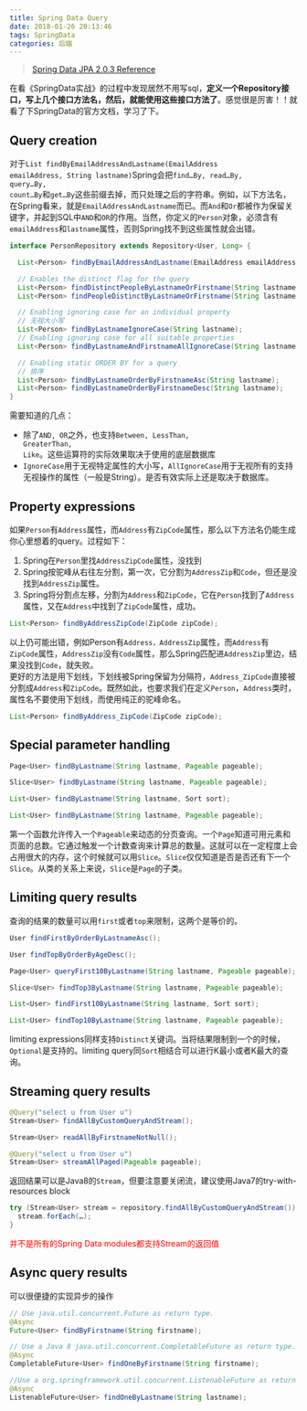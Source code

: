 ```yaml
---
title: Spring Data Query
date: 2018-01-26 20:13:46
tags: SpringData
categories: 后端
---
```

>[Spring Data JPA 2.0.3 Reference](https://docs.spring.io/spring-data/jpa/docs/2.0.3.RELEASE/reference/html/#repositories.query-methods.query-creation)  
  
在看《SpringData实战》的过程中发现居然不用写sql，**定义一个Repository接口，写上几个接口方法名，然后，就能使用这些接口方法了**。感觉很是厉害！！就看了下SpringData的官方文档，学习了下。
## Query creation
对于<code>List<Person> findByEmailAddressAndLastname(EmailAddress emailAddress, String lastname)</code>Spring会把<code>find…By, read…By, query…By, count…By</code>和<code>get…By</code>这些前缀去掉，而只处理之后的字符串。例如，以下方法名，在Spring看来，就是<code>EmailAddressAndLastname</code>而已。而<code>And</code>和<code>Or</code>都被作为保留关键字，并起到SQL中<code>AND</code>和<code>OR</code>的作用。当然，你定义的<code>Person</code>对象，必须含有<code>emailAddress</code>和<code>lastname</code>属性，否则Spring找不到这些属性就会出错。
```java
interface PersonRepository extends Repository<User, Long> {

  List<Person> findByEmailAddressAndLastname(EmailAddress emailAddress, String lastname);

  // Enables the distinct flag for the query
  List<Person> findDistinctPeopleByLastnameOrFirstname(String lastname, String firstname);
  List<Person> findPeopleDistinctByLastnameOrFirstname(String lastname, String firstname);

  // Enabling ignoring case for an individual property
  // 无视大小写
  List<Person> findByLastnameIgnoreCase(String lastname);
  // Enabling ignoring case for all suitable properties
  List<Person> findByLastnameAndFirstnameAllIgnoreCase(String lastname, String firstname);

  // Enabling static ORDER BY for a query
  // 排序
  List<Person> findByLastnameOrderByFirstnameAsc(String lastname);
  List<Person> findByLastnameOrderByFirstnameDesc(String lastname);
}
```
需要知道的几点：
- 除了<code>AND, OR</code>之外，也支持<code>Between, LessThan, GreaterThan, Like</code>。这些运算符的实际效果取决于使用的底层数据库
- <code>IgnoreCase</code>用于无视特定属性的大小写，<code>AllIgnoreCase</code>用于无视所有的支持无视操作的属性（一般是String）。是否有效实际上还是取决于数据库。  
  
## Property expressions
如果<code>Person</code>有<code>Address</code>属性，而<code>Address</code>有<code>ZipCode</code>属性，那么以下方法名仍能生成你心里想着的query。过程如下：
1. Spring在<code>Person</code>里找<code>AddressZipCode</code>属性，没找到
2. Spring按驼峰从右往左分割，第一次，它分割为<code>AddressZip</code>和<code>Code</code>，但还是没找到<code>AddressZip</code>属性。
3. Spring将分割点左移，分割为<code>Address</code>和<code>ZipCode</code>，它在<code>Person</code>找到了<code>Address</code>属性，又在<code>Address</code>中找到了<code>ZipCode</code>属性，成功。  
  
```java
List<Person> findByAddressZipCode(ZipCode zipCode);
```
以上仍可能出错，例如Person有<code>Address，AddressZip</code>属性，而<code>Address</code>有<code>ZipCode</code>属性，<code>AddressZip</code>没有<code>Code</code>属性，那么Spring匹配进<code>AddressZip</code>里边，结果没找到<code>Code</code>，就失败。  
更好的方法是用下划线，下划线被Spring保留为分隔符，<code>Address\_ZipCode</code>直接被分割成<code>Address</code>和<code>ZipCode</code>。既然如此，也要求我们在定义<code>Person</code>，<code>Address</code>类时，属性名不要使用下划线，而使用纯正的驼峰命名。
```java
List<Person> findByAddress_ZipCode(ZipCode zipCode);
```
## Special parameter handling
```java
Page<User> findByLastname(String lastname, Pageable pageable);

Slice<User> findByLastname(String lastname, Pageable pageable);

List<User> findByLastname(String lastname, Sort sort);

List<User> findByLastname(String lastname, Pageable pageable);
```
第一个函数允许传入一个<code>Pageable</code>来动态的分页查询。一个<code>Page</code>知道可用元素和页面的总数。它通过触发一个计数查询来计算总的数量。这就可以在一定程度上会占用很大的内存，这个时候就可以用<code>Slice</code>。<code>Slice</code>仅仅知道是否是否还有下一个<code>Slice</code>。从类的关系上来说，<code>Slice</code>是<code>Page</code>的子类。
## Limiting query results
查询的结果的数量可以用<code>first</code>或者<code>top</code>来限制，这两个是等价的。
```java
User findFirstByOrderByLastnameAsc();

User findTopByOrderByAgeDesc();

Page<User> queryFirst10ByLastname(String lastname, Pageable pageable);

Slice<User> findTop3ByLastname(String lastname, Pageable pageable);

List<User> findFirst10ByLastname(String lastname, Sort sort);

List<User> findTop10ByLastname(String lastname, Pageable pageable);
```
limiting expressions同样支持<code>Distinct</code>关键词。当将结果限制到一个的时候，<code>Optional</code>是支持的。limiting query同<code>Sort</code>相结合可以进行K最小或者K最大的查询。
## Streaming query results
```java
@Query("select u from User u")
Stream<User> findAllByCustomQueryAndStream();

Stream<User> readAllByFirstnameNotNull();

@Query("select u from User u")
Stream<User> streamAllPaged(Pageable pageable);
```
返回结果可以是Java8的<code>Stream</code>，但要注意要关闭流，建议使用Java7的try-with-resources block
```java
try (Stream<User> stream = repository.findAllByCustomQueryAndStream()) {
  stream.forEach(…);
}
```
<font color='red'>并不是所有的Spring Data modules都支持Stream的返回值</font>
## Async query results
可以很便捷的实现异步的操作
```java
// Use java.util.concurrent.Future as return type.
@Async
Future<User> findByFirstname(String firstname);

// Use a Java 8 java.util.concurrent.CompletableFuture as return type.
@Async
CompletableFuture<User> findOneByFirstname(String firstname);

//Use a org.springframework.util.concurrent.ListenableFuture as return type.
@Async
ListenableFuture<User> findOneByLastname(String lastname);  
```